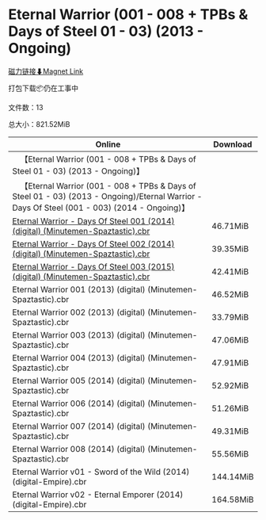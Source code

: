 # Eternal Warrior (001 - 008 + TPBs & Days of Steel 01 - 03) (2013 - Ongoing)

[磁力链接⬇Magnet Link](magnet:?xt=urn:btih:83ff8e59cf95d0081fc88541db345391f00ea37a&dn=Eternal%20Warrior%20%28001%20-%20008%20%2B%20TPBs%20%26%20Days%20of%20Steel%2001%20-%2003%29%20%282013%20-%20Ongoing%29)

打包下载📦仍在工事中

文件数：13

总大小：821.52MiB

Online | Download
--- | ---
&emsp;【Eternal Warrior (001 - 008 + TPBs & Days of Steel 01 - 03) (2013 - Ongoing)】 | 
&emsp;【Eternal Warrior (001 - 008 + TPBs & Days of Steel 01 - 03) (2013 - Ongoing)/Eternal Warrior - Days Of Steel (001 - 003) (2014 - Ongoing)】 | 
[Eternal Warrior - Days Of Steel 001 (2014) (digital) (Minutemen-Spaztastic).cbr](https://github.com/alicewish/markdown/blob/master/comic/Eternal-Warrior-Days-Of-Steel-001-2014-digital-Minutemen-Spaztastic-cbr.md) | 46.71MiB
[Eternal Warrior - Days Of Steel 002 (2014) (digital) (Minutemen-Spaztastic).cbr](https://github.com/alicewish/markdown/blob/master/comic/Eternal-Warrior-Days-Of-Steel-002-2014-digital-Minutemen-Spaztastic-cbr.md) | 39.35MiB
[Eternal Warrior - Days Of Steel 003 (2015) (digital) (Minutemen-Spaztastic).cbr](https://github.com/alicewish/markdown/blob/master/comic/Eternal-Warrior-Days-Of-Steel-003-2015-digital-Minutemen-Spaztastic-cbr.md) | 42.41MiB
Eternal Warrior 001 (2013) (digital) (Minutemen-Spaztastic).cbr | 46.52MiB
Eternal Warrior 002 (2013) (digital) (Minutemen-Spaztastic).cbr | 33.79MiB
Eternal Warrior 003 (2013) (digital) (Minutemen-Spaztastic).cbr | 47.06MiB
Eternal Warrior 004 (2013) (digital) (Minutemen-Spaztastic).cbr | 47.91MiB
Eternal Warrior 005 (2014) (digital) (Minutemen-Spaztastic).cbr | 52.92MiB
Eternal Warrior 006 (2014) (digital) (Minutemen-Spaztastic).cbr | 51.26MiB
Eternal Warrior 007 (2014) (digital) (Minutemen-Spaztastic).cbr | 49.31MiB
Eternal Warrior 008 (2014) (digital) (Minutemen-Spaztastic).cbr | 55.56MiB
Eternal Warrior v01 - Sword of the Wild (2014) (digital-Empire).cbr | 144.14MiB
Eternal Warrior v02 - Eternal Emporer (2014) (digital-Empire).cbr | 164.58MiB